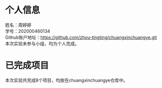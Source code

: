 个人信息
=====
姓名：周婷婷  
学号：202000460134  
Github账户地址：https://github.com/zhou-tingting/chuangxinchuangye.git    
本次实验未参与小组，均为个人完成。

已完成项目
=====
本次实验共完成8个项目，均放在chuangxinchuangye仓库中。  

